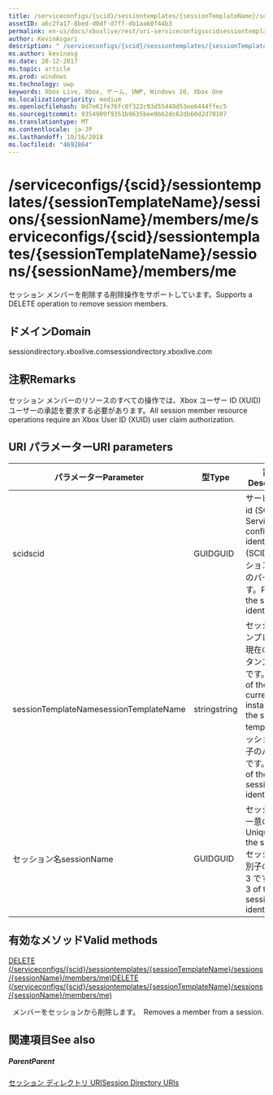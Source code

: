 ```yaml
---
title: /serviceconfigs/{scid}/sessiontemplates/{sessionTemplateName}/sessions/{sessionName}/members/me
assetID: a6c2fa17-8bed-d0df-d7ff-db1aa60f44b3
permalink: en-us/docs/xboxlive/rest/uri-serviceconfigsscidsessiontemplatessessiontemplatenamesessionssessionnamemembersme.html
author: KevinAsgari
description: " /serviceconfigs/{scid}/sessiontemplates/{sessionTemplateName}/sessions/{sessionName}/members/me"
ms.author: kevinasg
ms.date: 20-12-2017
ms.topic: article
ms.prod: windows
ms.technology: uwp
keywords: Xbox Live, Xbox, ゲーム, UWP, Windows 10, Xbox One
ms.localizationpriority: medium
ms.openlocfilehash: 0d7e61fe76fc0f322c93d55448d53ee6444ffec5
ms.sourcegitcommit: 9354909f9351b9635bee9bb2dc62db60d2d70107
ms.translationtype: MT
ms.contentlocale: ja-JP
ms.lasthandoff: 10/16/2018
ms.locfileid: "4692864"
---
```

# <a name="serviceconfigsscidsessiontemplatessessiontemplatenamesessionssessionnamemembersme"></a><span data-ttu-id="f5c73-104">/serviceconfigs/{scid}/sessiontemplates/{sessionTemplateName}/sessions/{sessionName}/members/me</span><span class="sxs-lookup"><span data-stu-id="f5c73-104">/serviceconfigs/{scid}/sessiontemplates/{sessionTemplateName}/sessions/{sessionName}/members/me</span></span>
<span data-ttu-id="f5c73-105">セッション メンバーを削除する削除操作をサポートしています。</span><span class="sxs-lookup"><span data-stu-id="f5c73-105">Supports a DELETE operation to remove session members.</span></span>
<a id="ID4EO"></a>


## <a name="domain"></a><span data-ttu-id="f5c73-106">ドメイン</span><span class="sxs-lookup"><span data-stu-id="f5c73-106">Domain</span></span>
<span data-ttu-id="f5c73-107">sessiondirectory.xboxlive.com</span><span class="sxs-lookup"><span data-stu-id="f5c73-107">sessiondirectory.xboxlive.com</span></span>  
<a id="ID4ET"></a>

 
## <a name="remarks"></a><span data-ttu-id="f5c73-108">注釈</span><span class="sxs-lookup"><span data-stu-id="f5c73-108">Remarks</span></span>

<span data-ttu-id="f5c73-109">セッション メンバーのリソースのすべての操作では、Xbox ユーザー ID (XUID) ユーザーの承認を要求する必要があります。</span><span class="sxs-lookup"><span data-stu-id="f5c73-109">All session member resource operations require an Xbox User ID (XUID) user claim authorization.</span></span>

<a id="ID4EAB"></a>


## <a name="uri-parameters"></a><span data-ttu-id="f5c73-110">URI パラメーター</span><span class="sxs-lookup"><span data-stu-id="f5c73-110">URI parameters</span></span>

| <span data-ttu-id="f5c73-111">パラメーター</span><span class="sxs-lookup"><span data-stu-id="f5c73-111">Parameter</span></span>| <span data-ttu-id="f5c73-112">型</span><span class="sxs-lookup"><span data-stu-id="f5c73-112">Type</span></span>| <span data-ttu-id="f5c73-113">説明</span><span class="sxs-lookup"><span data-stu-id="f5c73-113">Description</span></span>|
| --- | --- | --- |
| <span data-ttu-id="f5c73-114">scid</span><span class="sxs-lookup"><span data-stu-id="f5c73-114">scid</span></span>| <span data-ttu-id="f5c73-115">GUID</span><span class="sxs-lookup"><span data-stu-id="f5c73-115">GUID</span></span>| <span data-ttu-id="f5c73-116">サービス構成 id (SCID)。</span><span class="sxs-lookup"><span data-stu-id="f5c73-116">Service configuration identifier (SCID).</span></span> <span data-ttu-id="f5c73-117">セッション識別子のパート 1 です。</span><span class="sxs-lookup"><span data-stu-id="f5c73-117">Part 1 of the session identifier.</span></span>|
| <span data-ttu-id="f5c73-118">sessionTemplateName</span><span class="sxs-lookup"><span data-stu-id="f5c73-118">sessionTemplateName</span></span>| <span data-ttu-id="f5c73-119">string</span><span class="sxs-lookup"><span data-stu-id="f5c73-119">string</span></span>| <span data-ttu-id="f5c73-120">セッション テンプレートの現在のインスタンスの名前です。</span><span class="sxs-lookup"><span data-stu-id="f5c73-120">Name of the current instance of the session template.</span></span> <span data-ttu-id="f5c73-121">セッション識別子のパート 2 です。</span><span class="sxs-lookup"><span data-stu-id="f5c73-121">Part 2 of the session identifier.</span></span>|
| <span data-ttu-id="f5c73-122">セッション名</span><span class="sxs-lookup"><span data-stu-id="f5c73-122">sessionName</span></span>| <span data-ttu-id="f5c73-123">GUID</span><span class="sxs-lookup"><span data-stu-id="f5c73-123">GUID</span></span>| <span data-ttu-id="f5c73-124">セッションの一意の ID。</span><span class="sxs-lookup"><span data-stu-id="f5c73-124">Unique ID of the session.</span></span> <span data-ttu-id="f5c73-125">セッション識別子のパート 3 です。</span><span class="sxs-lookup"><span data-stu-id="f5c73-125">Part 3 of the session identifier.</span></span>|

<a id="ID4EOC"></a>


## <a name="valid-methods"></a><span data-ttu-id="f5c73-126">有効なメソッド</span><span class="sxs-lookup"><span data-stu-id="f5c73-126">Valid methods</span></span>

[<span data-ttu-id="f5c73-127">DELETE (/serviceconfigs/{scid}/sessiontemplates/{sessionTemplateName}/sessions/{sessionName}/members/me)</span><span class="sxs-lookup"><span data-stu-id="f5c73-127">DELETE (/serviceconfigs/{scid}/sessiontemplates/{sessionTemplateName}/sessions/{sessionName}/members/me)</span></span>](uri-serviceconfigsscidsessiontemplatessessiontemplatenamesessionssessionnamemembersmedelete.md)

<span data-ttu-id="f5c73-128">&nbsp;&nbsp;メンバーをセッションから削除します。</span><span class="sxs-lookup"><span data-stu-id="f5c73-128">&nbsp;&nbsp;Removes a member from a session.</span></span>

<a id="ID4EYC"></a>


## <a name="see-also"></a><span data-ttu-id="f5c73-129">関連項目</span><span class="sxs-lookup"><span data-stu-id="f5c73-129">See also</span></span>

<a id="ID4E1C"></a>


##### <a name="parent"></a><span data-ttu-id="f5c73-130">Parent</span><span class="sxs-lookup"><span data-stu-id="f5c73-130">Parent</span></span>

[<span data-ttu-id="f5c73-131">セッション ディレクトリ URI</span><span class="sxs-lookup"><span data-stu-id="f5c73-131">Session Directory URIs</span></span>](atoc-reference-sessiondirectory.md)
